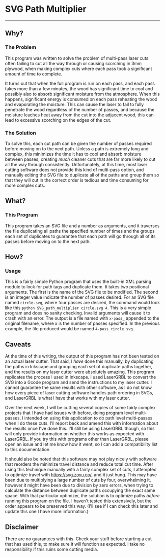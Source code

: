 # SVG Path Multiplier
---

## Why?

### The Problem

This program was written to solve the problem of multi-pass laser cuts often failing to cut all the way through or causing scorching in 3mm plywood, when making complex cuts where each pass took a significant amount of time to complete.

It turns out that when the full program is run on each pass, and each pass takes more than a few minutes, the wood has significant time to cool and possibly also to absorb significant moisture from the atmosphere.  When this happens, significant energy is consumed on each pass reheating the wood and evaporating the moisture.  This can cause the laser to fail to fully penetrate the wood regardless of the number of passes, and because the moisture leaches heat away from the cut into the adjacent wood, this can lead to excessive scorching on the edges of the cut.

### The Solution

To solve this, each cut path can be given the number of passes required before moving on to the next path.  Unless a path is extremely long and complex, this minimizes the time it has to cool and absorb moisture between passes, creating _much_ cleaner cuts that are far more likely to cut all the way through consistently.  Unfortunately, at this time, most laser cutting software does not provide this kind of multi-pass option, and manually editing the SVG file to duplicate all of the paths and group them so that they will cut in the correct order is tedious and time consuming for more complex cuts.


## What?

### This Program

This program takes an SVG file and a number as arguments, and it traverses the file duplicating all paths the specified number of times and the groups each set of duplicates to guarantee that each path will go through all of its passes before moving on to the next path.

## How?

### Usage

This is a fairly simple Python program that uses the built-in XML parsing module to look for path tags and duplicate them.  It takes two positional arguments.  The first is the name of the SVG file to be modified.  The second is an integer value indicate the number of passes desired.  For an SVG file named `circle.svg`, where four passes are desired, the command would look like this `python SVG_path_multiplier circle.svg 4`.  This is a very simple program and does no sanity checking.  Invalid arguments will cause it to crash with an error.  The output is a file named with `x-pass_` appended to the original filename, where x is the number of passes specified.  In the previous example, the file produced would be named `4-pass_circle.svg`.


## Caveats

At the time of this writing, the output of this program has not been tested on an actual laser cutter.  That said, I _have_ done this manually, by duplicating the paths in Inkscape and grouping each set of duplicate paths together, and the results on my laser cutter were absolutely amazing.  This program replicates the process I used in Inkscape.  I used LaserGRBL to convert the SVG into a Gcode program and send the instructions to my laser cutter.  I cannot guarantee the same results with other software, as I do not know how every piece of laser cutting software handles path ordering in SVGs, and LaserGRBL is what I have that works with my laser cutter.

Over the next week, I will be cutting several copies of some fairly complex projects that I have had issues with before, doing program level multi-passes.  I intended on using this application to do path level multi-passes when I do these cuts.  I'll report back and amend this with information about the results once I've done this.  I'll still be using LaserGRBL though, so this will only provide information on whether this works as expected with LaserGRBL.  If you try this with programs other than LaserGRBL, please open an issue and let me know how it went, so I can add a compatibility list to this documentation.

It should also be noted that this software may not play nicely with software that reorders the minimize travel distance and reduce total cut time.  After using this technique manually with a fairly complex set of cuts, I attempted to optimize travel with https://svg.zovu.co/, and it just hung.  This may have been due to multiplying a large number of cuts by four, overwhelming it, however it might have been due to division by zero errors, when trying to calculate the distance between duplicate paths occupying the exact same space.  With that particular optimizer, the solution is to optimize paths _before_ running this program on the file.  I haven't tested this extensively, but the order appears to be preserved this way.  (I'll see if I can check this later and update this one I have more information.)


## Disclaimer

There are no guarantees with this.  Check your stuff before starting a cut that has used this, to make sure it will function as expected.  I take no responsibility if this ruins some cutting media.

